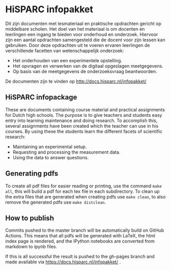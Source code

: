 HiSPARC infopakket
==================

Dit zijn documenten met lesmateriaal en praktische opdrachten gericht op
middelbare scholen. Het doel van het materiaal is om docenten en
leerlingen een ingang te bieden voor onderhoud en onderzoek. Hiervoor
zijn een aantal opdrachten samengesteld die de docent voor zijn lessen
kan gebruiken. Door deze opdrachten uit te voeren ervaren leerlingen de
verschillende facetten van wetenschappelijk onderzoek:

- Het onderhouden van een experimentele opstelling.
- Het opvragen en verwerken van de digitaal opgeslagen meetgegevens.
- Op basis van de meetgegevens de onderzoeksvraag beantwoorden. 

De documenten zijn te vinden op http://docs.hisparc.nl/infopakket/


HiSPARC infopackage
-------------------

These are documents containing course material and practical assignments
for Dutch high schools. The purpose is to give teachers and students easy
entry into learning maintenance and doing research. To accomplish this,
several assignments have been created which the teacher can use in his
courses. By using these the students learn the different facets of
scientific research:

- Maintaining an experimental setup.
- Requesting and processing the measurement data.
- Using the data to answer questions.


Generating pdfs
---------------

To create all pdf files for easier reading or printing, use the command
`make all`, this will build a pdf for each tex file in each
subdirectory. To clean up the extra files that are generated when
creating pdfs use `make clean`, to also remove the generated pdfs use
`make distclean`.


How to publish
--------------

Commits pushed to the master branch will be automatically build on GitHub Actions.
This means that all pdfs will be generated with LaTeX, the html index page
is rendered, and the IPython notebooks are converted from markdown to ipynb
files.

If this is all successful the result is pushed to the gh-pages branch
and made available via https://docs.hisparc.nl/infopakket/ .

